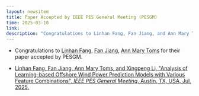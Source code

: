 ```yaml
---
layout: newsitem
title: Paper Accepted by IEEE PES General Meeting (PESGM)
time: 2025-03-10
link: 
description: "Congratulations to Linhan Fang, Fan Jiang, and Ann Mary Toms for their paper 'Analysis of Learning-based Offshore Wind Power Prediction Models with Various Feature Combinations' accepted by PESGM."
---
```


* Congratulations to <a href="/people/Linhan-Fang/" class="off">Linhan Fang</a>, <a href="/people/Fan-Jiang/" class="off">Fan Jiang</a>, <a href="/people/Ann-Mary-Toms/" class="off">Ann Mary Toms</a> for their paper accepted by PESGM.

* <a href="/papers/Linhan_OWP-Predctn/" class="off">Linhan Fang, Fan Jiang, Ann Mary Toms, and Xingpeng Li, "Analysis of Learning-based Offshore Wind Power Prediction Models with Various Feature Combinations", *IEEE PES General Meeting*, Austin, TX, USA, Jul. 2025.</a>

